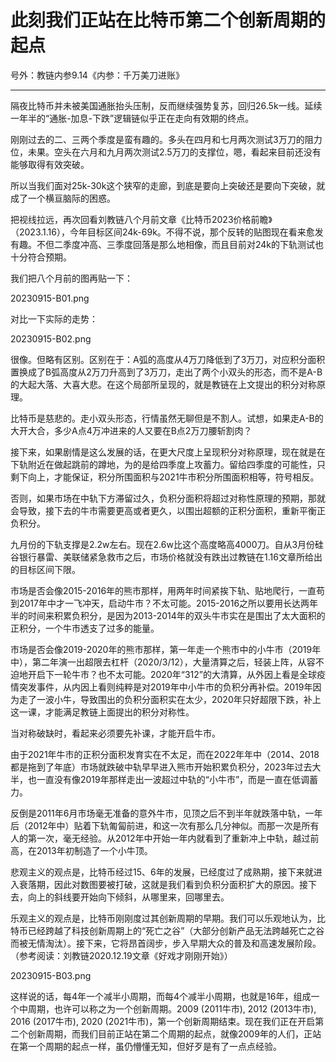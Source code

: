 # 此刻我们正站在比特币第二个创新周期的起点

号外：教链内参9.14《内参：千万美刀进账》

---

隔夜比特币并未被美国通胀抬头压制，反而继续强势复苏，回归26.5k一线。延续一年半的“通胀-加息-下跌”逻辑链似乎正在走向有效期的终点。

刚刚过去的二、三两个季度是蛮有趣的。多头在四月和七月两次测试3万刀的阻力位，未果。空头在六月和九月两次测试2.5万刀的支撑位，嗯，看起来目前还没有能够取得有效突破。

所以当我们面对25k-30k这个狭窄的走廊，到底是要向上突破还是要向下突破，就成了一个横亘脑际的困惑。

把视线拉远，再次回看刘教链八个月前文章《比特币2023价格前瞻》（2023.1.16），今年目标区间24k-69k。不得不说，那个反转的贴图现在看来愈发有趣。不但二季度冲高、三季度回落是那么地相像，而且目前对24k的下轨测试也十分符合预期。

我们把八个月前的图再贴一下：

20230915-B01.png

对比一下实际的走势：

20230915-B02.png

很像。但略有区别。区别在于：A弧的高度从4万刀降低到了3万刀，对应积分面积置换成了B弧高度从2万刀升高到了3万刀，走出了两个小双头的形态，而不是A-B的大起大落、大喜大悲。在这个局部所呈现的，就是教链在上文提出的积分对称原理。

比特币是慈悲的。走小双头形态，行情虽然无聊但是不割人。试想，如果走A-B的大开大合，多少A点4万冲进来的人又要在B点2万刀腰斩割肉？

接下来，如果剧情是这么发展的话，在更大尺度上呈现积分对称原理，现在就是在下轨附近在做起跳前的蹲地，为的是给四季度上攻蓄力。留给四季度的可能性，只剩下向上，才能保证，积分所围面积与2021牛市积分所围面积相等，符号相反。

否则，如果市场在中轨下方滞留过久，负积分面积将超过对称性原理的预期，那就会导致，接下去的牛市需要更高或者更久，以围出超额的正积分面积，重新平衡正负积分。

九月份的下轨支撑是2.2w左右。现在2.6w比这个高度略高4000刀。自从3月份硅谷银行暴雷、美联储紧急救市之后，市场价格就没有跌出过教链在1.16文章所给出的目标区间下限。

市场是否会像2015-2016年的熊市那样，用两年时间紧挨下轨、贴地爬行，一直苟到2017年中才一飞冲天，启动牛市？不太可能。2015-2016之所以要用长达两年半的时间来积累负积分，是因为2013-2014年的双头牛市实在是围出了太大面积的正积分，一个牛市透支了过多的能量。

市场是否会像2019-2020年的熊市那样，第一年走一个熊市中的小牛市（2019年中），第二年演一出超限去杠杆（2020/3/12），大量清算之后，轻装上阵，从容不迫地开启下一轮牛市？也不太可能。2020年“312”的大清算，从外因上看是全球疫情突发事件，从内因上看则纯粹是对2019年中小牛市的负积分再补偿。2019年因为走了一波小牛，导致围出的负积分面积实在太少，2020年只好超限下跌，补上这一课，才能满足教链上面提出的积分对称性。

当对称破缺时，看起来必须要先补课，才能开启牛市。

由于2021年牛市的正积分面积发育实在不太足，而在2022年年中（2014、2018都是拖到了年底）市场就跌破中轨早早进入熊市开始积累负积分，2023年过去大半，也一直没有像2019年那样走出一波超过中轨的“小牛市”，而是一直在低调蓄力。

反倒是2011年6月市场毫无准备的意外牛市，见顶之后不到半年就跌落中轨，一年后（2012年中）贴着下轨匍匐前进，和这一次有那么几分神似。而那一次是所有人的第一次，毫无经验。从2012年中开始一年内就看到了重新冲上中轨，越过前高，在2013年初制造了一个小牛顶。

悲观主义的观点是，比特币经过15、6年的发展，已经度过了成熟期，接下来就进入衰落期，因此对数图要被打破，这就是我们看到负积分面积扩大的原因。接下去，向上的斜线要开始向下倾斜，从哪里来，回哪里去。

乐观主义的观点是，比特币刚刚度过其创新周期的早期。我们可以乐观地认为，比特币已经跨越了科技创新周期上的“死亡之谷”（大部分创新产品无法跨越死亡之谷而被无情淘汰）。接下来，它将昂首阔步，步入早期大众的普及和高速发展阶段。（参考阅读：刘教链2020.12.19文章《好戏才刚刚开始》）

20230915-B03.png

这样说的话，每4年一个减半小周期，而每4个减半小周期，也就是16年，组成一个中周期，也许可以称之为一个创新周期。2009 (2011牛市), 2012 (2013牛市), 2016 (2017牛市), 2020 (2021牛市)，第一个创新周期结束。现在我们正在开启第二个创新周期，而我们目前正站在第二个周期的起点，就像2009年的人们，正站在第一个周期的起点一样，虽仍懵懂无知，但好歹是有了一点点经验。


